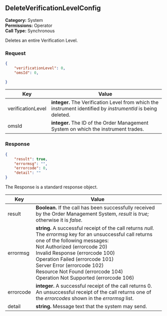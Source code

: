 ## DeleteVerificationLevelConfig

**Category:** System<br />**Permissions:** Operator<br />**Call Type:** Synchronous

Deletes an entire Verification Level.

### Request

```json
{
    "verificationLevel": 0,
    "omsId": 0,
    
} 
```

| Key               | Value                                                        |
| ----------------- | ------------------------------------------------------------ |
| verificationLevel | **integer.** The Verification Level from which the instrument identified by *instrumentId* is being deleted. |
| omsId             | **integer.** The ID of the Order Management System on which the instrument trades. |

### Response

```json
{
    "result": true,
    "errormsg": "",
    "errorcode": 0,
    "detail": ""
}
```
The Response is a standard response object.

| Key       | Value                                                        |
| --------- | ------------------------------------------------------------ |
| result    | **Boolean.** If the call has been successfully received by the Order Management System, *result* is *true;* otherwise it is *false.* |
| errormsg  | **string.** A successful receipt of the call returns *null.* The *errormsg* key for an unsuccessful call returns one of the following messages:<br />Not Authorized (errorcode 20)<br />Invalid Response (errorcode 100)<br />Operation Failed (errorcode 101)<br />Server Error (errorcode 102)<br />Resource Not Found (errorcode 104)<br />Operation Not Supported (errorcode 106) |
| errorcode | **integer.** A successful receipt of the call returns 0. An unsuccessful receipt of the call returns one of the *errorcodes* shown in the *errormsg* list. |
| detail    | **string.** Message text that the system may send.           |











